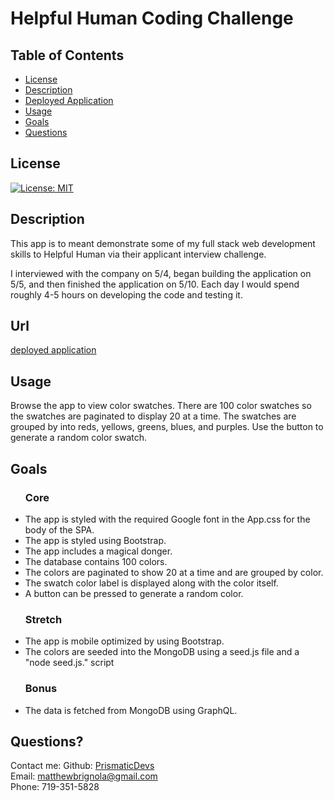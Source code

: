 # Helpful Human Coding Challenge

## Table of Contents

- [License](#license)
- [Description](#description)
- [Deployed Application](#url)
- [Usage](#usage)
- [Goals](#goals)
- [Questions](#questions)

## License

[![License: MIT](https://img.shields.io/badge/License-MIT-yellow.svg)](https://opensource.org/licenses/MIT)

## Description

This app is to meant demonstrate some of my full stack web development skills to Helpful Human via their applicant interview challenge.

I interviewed with the company on 5/4, began building the application on 5/5, and then finished the application on 5/10. Each day I would spend roughly 4-5 hours on developing the code and testing it.

## Url

<a href="">deployed application</a>

## Usage

Browse the app to view color swatches. There are 100 color swatches so the swatches are paginated to display 20 at a time. The swatches are grouped by into reds, yellows, greens, blues, and purples. Use the button to generate a random color swatch.

## Goals

<ul>
    <h3>Core</h3>
    <li>The app is styled with the required Google font in the App.css for the body of the SPA.</li>
    <li>The app is styled using Bootstrap.</li>
    <li>The app includes a magical donger.</li>
    <li>The database contains 100 colors.</li>
    <li>The colors are paginated to show 20 at a time and are grouped by color.</li>
    <li>The swatch color label is displayed along with the color itself.</li>
    <li>A button can be pressed to generate a random color.</li>
</ul>

<ul>
    <h3>Stretch</h3>
    <li>The app is mobile optimized by using Bootstrap.</li>
    <li>The colors are seeded into the MongoDB using a seed.js file and a "node seed.js." script</li>
</ul>
<ul>
    <h3>Bonus</h3>
    <li>The data is fetched from MongoDB using GraphQL.</li>
</ul>

## Questions?

Contact me:
Github: [PrismaticDevs](https://github.com/PrismaticDevs) <br>
Email: matthewbrignola@gmail.com <br>
Phone: 719-351-5828 <br>

